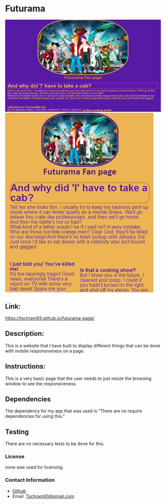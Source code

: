 # Futurama

![Large Screen display](./assets/fut.JPG)
![Mobile Display](./assets/fut2.JPG)
            
## Link:
https://tschram93.github.io/futurama-page/
## Description:
This is a website that I have built to display different things that can be done with mobile responsiveness on a page.
## Instructions:
This is a very basic page that the user needs to just resize the browsing window to see the  responsiveness.
## Dependencies
The dependency for my app that was used is "There are no require dependencies for using this."

## Testing
There are no necessary tests to be done for this.

### License
none was used for licensing.

### Contact Information
* [Github](https://github.com/Tschram93)
* Email:  Tschram93@gmail.com
